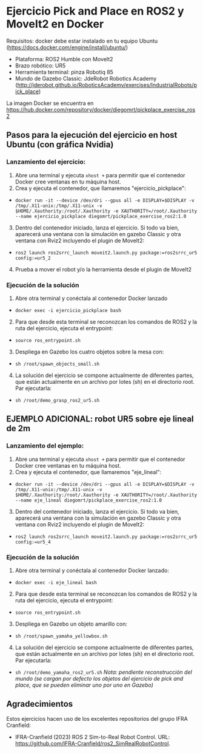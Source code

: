 
# Ejercicio Pick and Place en ROS2 y MoveIt2 en Docker
Requisitos: docker debe estar instalado en tu equipo Ubuntu (https://docs.docker.com/engine/install/ubuntu/)
- Plataforma: ROS2 Humble con MoveIt2
- Brazo robótico: UR5
- Herramienta terminal: pinza Robotiq 85
- Mundo de Gazebo Classic: JdeRobot Robotics Academy (http://jderobot.github.io/RoboticsAcademy/exercises/IndustrialRobots/pick_place)

La imagen Docker se encuentra en https://hub.docker.com/repository/docker/diegomrt/pickplace_exercise_ros2

## Pasos para la ejecución del ejercicio en host Ubuntu (con gráfica Nvidia)
### Lanzamiento del ejercicio:
1. Abre una terminal y ejecuta `xhost +` para permitir que el contenedor Docker cree ventanas en tu máquina host.
2. Crea y ejecuta el contenedor, que llamaremos "ejercicio_pickplace":
- `docker run -it --device /dev/dri --gpus all -e DISPLAY=$DISPLAY -v /tmp/.X11-unix:/tmp/.X11-unix -v $HOME/.Xauthority:/root/.Xauthority -e XAUTHORITY=/root/.Xauthority --name ejercicio_pickplace diegomrt/pickplace_exercise_ros2:1.0` 
3. Dentro del contenedor iniciado, lanza el ejercicio. Si todo va bien, aparecerá una ventana con la simulación en gazebo Classic y otra ventana con Rviz2 incluyendo el plugin de MoveIt2:
- `ros2 launch ros2srrc_launch moveit2.launch.py package:=ros2srrc_ur5 config:=ur5_2`
4. Prueba a mover el robot y/o la herramienta desde el plugin de MoveIt2
 
### Ejecución de la solución
1. Abre otra terminal y conéctala al contenedor Docker lanzado
- `docker exec -i ejercicio_pickplace bash` 
2. Para que desde esta terminal se reconozcan los comandos de ROS2 y la ruta del ejercicio, ejecuta el entrypoint:
- `source ros_entrypoint.sh`
3. Despliega en Gazebo los cuatro objetos sobre la mesa con:
- `sh /root/spawn_objects_small.sh`
4. La solución del ejercicio se compone actualmente de diferentes partes, que están actualmente en un archivo por lotes (sh) en el directorio root. Par ejecutarla:
- `sh /root/demo_grasp_ros2_ur5.sh`

## EJEMPLO ADICIONAL: robot UR5 sobre eje lineal de 2m
### Lanzamiento del ejemplo:
1. Abre una terminal y ejecuta `xhost +` para permitir que el contenedor Docker cree ventanas en tu máquina host.
2. Crea y ejecuta el contenedor, que llamaremos "eje_lineal":
- `docker run -it --device /dev/dri --gpus all -e DISPLAY=$DISPLAY -v /tmp/.X11-unix:/tmp/.X11-unix -v $HOME/.Xauthority:/root/.Xauthority -e XAUTHORITY=/root/.Xauthority --name eje_lineal diegomrt/pickplace_exercise_ros2:1.0` 
3. Dentro del contenedor iniciado, lanza el ejercicio. Si todo va bien, aparecerá una ventana con la simulación en gazebo Classic y otra ventana con Rviz2 incluyendo el plugin de MoveIt2:
- `ros2 launch ros2srrc_launch moveit2.launch.py package:=ros2srrc_ur5 config:=ur5_4`
 
### Ejecución de la solución
1. Abre otra terminal y conéctala al contenedor Docker lanzado:
- `docker exec -i eje_lineal bash` 
2. Para que desde esta terminal se reconozcan los comandos de ROS2 y la ruta del ejercicio, ejecuta el entrypoint:
- `source ros_entrypoint.sh`
3. Despliega en Gazebo un objeto amarillo con:
- `sh /root/spawn_yamaha_yellowbox.sh`
4. La solución del ejercicio se compone actualmente de diferentes partes, que están actualmente en un archivo por lotes (sh) en el directorio root. Par ejecutarla:
- `sh /root/demo_yamaha_ros2_ur5.sh`
_Nota: pendiente reconstrucción del mundo (se cargan por defecto los objetos del ejercicio de pick and place, que se pueden eliminar uno por uno en Gazebo)_
  
## Agradecimientos
Estos ejercicios hacen uso de los excelentes repositorios del grupo IFRA Cranfield:
- IFRA-Cranfield (2023) ROS 2 Sim-to-Real Robot Control. URL: https://github.com/IFRA-Cranfield/ros2_SimRealRobotControl. 
